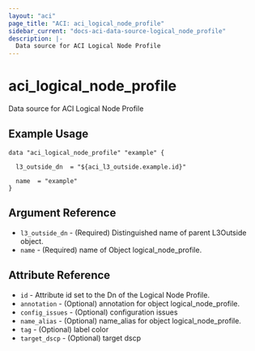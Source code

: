 ```yaml
---
layout: "aci"
page_title: "ACI: aci_logical_node_profile"
sidebar_current: "docs-aci-data-source-logical_node_profile"
description: |-
  Data source for ACI Logical Node Profile
---
```


# aci_logical_node_profile #
Data source for ACI Logical Node Profile

## Example Usage ##

```hcl
data "aci_logical_node_profile" "example" {

  l3_outside_dn  = "${aci_l3_outside.example.id}"

  name  = "example"
}
```
## Argument Reference ##
* `l3_outside_dn` - (Required) Distinguished name of parent L3Outside object.
* `name` - (Required) name of Object logical_node_profile.



## Attribute Reference

* `id` - Attribute id set to the Dn of the Logical Node Profile.
* `annotation` - (Optional) annotation for object logical_node_profile.
* `config_issues` - (Optional) configuration issues
* `name_alias` - (Optional) name_alias for object logical_node_profile.
* `tag` - (Optional) label color
* `target_dscp` - (Optional) target dscp
